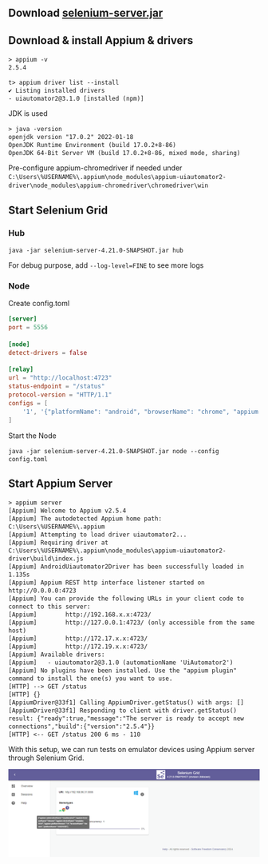 ## Download [selenium-server.jar](https://github.com/NDViet/selenium/releases/download/nightly/selenium-server-4.21.0-SNAPSHOT.jar)

## Download & install Appium & drivers
```
> appium -v
2.5.4
```
```
t> appium driver list --install
✔ Listing installed drivers
- uiautomator2@3.1.0 [installed (npm)]
```

JDK is used
```
> java -version
openjdk version "17.0.2" 2022-01-18
OpenJDK Runtime Environment (build 17.0.2+8-86)
OpenJDK 64-Bit Server VM (build 17.0.2+8-86, mixed mode, sharing)
```

Pre-configure appium-chromedriver if needed under `C:\Users\%USERNAME%\.appium\node_modules\appium-uiautomator2-driver\node_modules\appium-chromedriver\chromedriver\win`

## Start Selenium Grid

### Hub
```
java -jar selenium-server-4.21.0-SNAPSHOT.jar hub
```

For debug purpose, add `--log-level=FINE` to see more logs

### Node
Create config.toml
```toml
[server]
port = 5556

[node]
detect-drivers = false

[relay]
url = "http://localhost:4723"
status-endpoint = "/status"
protocol-version = "HTTP/1.1"
configs = [
    '1', '{"platformName": "android", "browserName": "chrome", "appium:platformVersion": "14", "appium:deviceName": "emulator-5554", "appium:automationName": "uiautomator2", "appium:browserName": "chrome"}'
]
```

Start the Node
```
java -jar selenium-server-4.21.0-SNAPSHOT.jar node --config config.toml
```

## Start Appium Server

```
> appium server
[Appium] Welcome to Appium v2.5.4
[Appium] The autodetected Appium home path: C:\Users\%USERNAME%\.appium
[Appium] Attempting to load driver uiautomator2...
[Appium] Requiring driver at C:\Users\%USERNAME%\.appium\node_modules\appium-uiautomator2-driver\build\index.js
[Appium] AndroidUiautomator2Driver has been successfully loaded in 1.135s
[Appium] Appium REST http interface listener started on http://0.0.0.0:4723
[Appium] You can provide the following URLs in your client code to connect to this server:
[Appium]        http://192.168.x.x:4723/
[Appium]        http://127.0.0.1:4723/ (only accessible from the same host)
[Appium]        http://172.17.x.x:4723/
[Appium]        http://172.19.x.x:4723/
[Appium] Available drivers:
[Appium]   - uiautomator2@3.1.0 (automationName 'UiAutomator2')
[Appium] No plugins have been installed. Use the "appium plugin" command to install the one(s) you want to use.
[HTTP] --> GET /status
[HTTP] {}
[AppiumDriver@33f1] Calling AppiumDriver.getStatus() with args: []
[AppiumDriver@33f1] Responding to client with driver.getStatus() result: {"ready":true,"message":"The server is ready to accept new connections","build":{"version":"2.5.4"}}
[HTTP] <-- GET /status 200 6 ms - 110
```

With this setup, we can run tests on emulator devices using Appium server through Selenium Grid.

![img.png](docs/img.png)